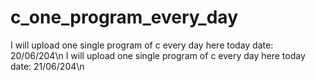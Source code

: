 # c_one_program_every_day
I will upload one single program of c every day here today date: 20/06/204\n
I will upload one single program of c every day here today date: 21/06/204\n


